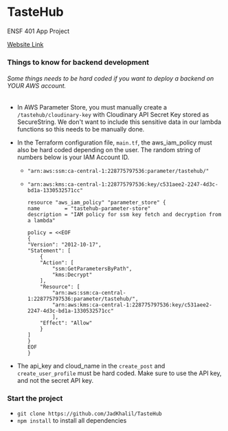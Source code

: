 # TasteHub
ENSF 401 App Project

[Website Link](https://main--thetastehub.netlify.app/)
### Things to know for backend development
###### Some things needs to be hard coded if you want to deploy a backend on YOUR AWS account.

- In AWS Parameter Store, you must manually create a `/tastehub/cloudinary-key` with Cloudinary API Secret Key stored as SecureString. We don't want to include this sensitive data in our lambda functions so this needs to be manually done.
- In the Terraform configuration file, `main.tf`, the aws_iam_policy must also be hard coded depending on the user. The random string of numbers below is your IAM Account ID.

    - `"arn:aws:ssm:ca-central-1:228775797536:parameter/tastehub/"`

    - `"arn:aws:kms:ca-central-1:228775797536:key/c531aee2-2247-4d3c-bd1a-1330532571cc"`

        ```
        resource "aws_iam_policy" "parameter_store" {
        name        = "tastehub-parameter-store"
        description = "IAM policy for ssm key fetch and decryption from a lambda"

        policy = <<EOF
        {
        "Version": "2012-10-17",
        "Statement": [
            {
            "Action": [
                "ssm:GetParametersByPath",
                "kms:Decrypt"
            ],
            "Resource": [
                "arn:aws:ssm:ca-central-1:228775797536:parameter/tastehub/",
                "arn:aws:kms:ca-central-1:228775797536:key/c531aee2-2247-4d3c-bd1a-1330532571cc"
                ],
            "Effect": "Allow"
            }
        ]
        }
        EOF
        }
        ```
- The api_key and cloud_name in the `create_post` and `create_user_profile` must be hard coded. Make sure to use the API key, and not the secret API key. 


### Start the project
- `git clone https://github.com/JadKhalil/TasteHub`
- `npm install` to install all dependencies
